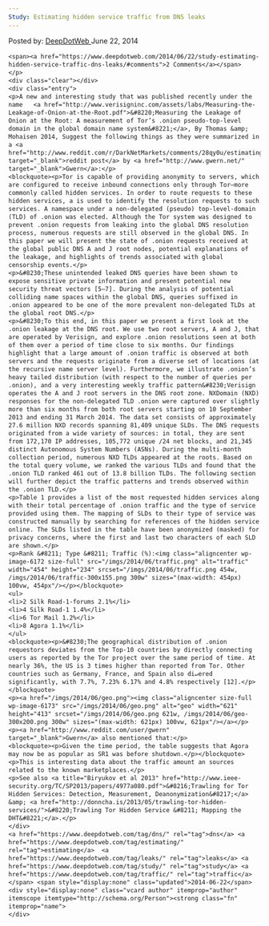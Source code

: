 ```yaml
---
Study: Estimating hidden service traffic from DNS leaks
---
```

<article class="post-listing post-6170 post type-post status-publish format-standard has-post-thumbnail hentry  tag-dns tag-estimating tag-leaks tag-study tag-traffic">
    <div class="post-inner">
        <span>Posted by: <a href="https://www.deepdotweb.com/author/admin/" title="">DeepDotWeb </a></span>
    <span>June 22, 2014</span>
    
    <span><a href="https://www.deepdotweb.com/2014/06/22/study-estimating-hidden-service-traffic-dns-leaks/#comments">2 Comments</a></span>
    </p>
    <div class="clear"></div>
    <div class="entry">
    <p>A new and interesting study that was published recently under the name   <a href="http://www.verisigninc.com/assets/labs/Measuring-the-Leakage-of-Onion-at-the-Root.pdf">&#8220;Measuring the Leakage of Onion at the Root: A measurement of Tor’s .onion pseudo-top-level domain in the global domain name system&#8221;</a>, By Thomas &amp; Mohaisen 2014, Suggest the following things as they were summarized in a <a href="http://www.reddit.com/r/DarkNetMarkets/comments/28qy0u/estimating_hidden_service_traffic_from_dns_leaks/" target="_blank">reddit post</a> by <a href="http://www.gwern.net/" target="_blank">Gwern</a>:</p>
    <blockquote><p>Tor is capable of providing anonymity to servers, which are configured to receive inbound connections only through Tor—more commonly called hidden services. In order to route requests to these hidden services, a is used to identify the resolution requests to such services. A namespace under a non-delegated (pseudo) top-level-domain (TLD) of .onion was elected. Although the Tor system was designed to prevent .onion requests from leaking into the global DNS resolution process, numerous requests are still observed in the global DNS. In this paper we will present the state of .onion requests received at the global public DNS A and J root nodes, potential explanations of the leakage, and highlights of trends associated with global censorship events.</p>
    <p>&#8230;These unintended leaked DNS queries have been shown to expose sensitive private information and present potential new security threat vectors [5–7]. During the analysis of potential colliding name spaces within the global DNS, queries suffixed in .onion appeared to be one of the more prevalent non-delegated TLDs at the global root DNS.</p>
    <p>&#8230;To this end, in this paper we present a first look at the .onion leakage at the DNS root. We use two root servers, A and J, that are operated by Verisign, and explore .onion resolutions seen at both of them over a period of time close to six months. Our findings highlight that a large amount of .onion traffic is observed at both servers and the requests originate from a diverse set of locations (at the recursive name server level). Furthermore, we illustrate .onion’s heavy tailed distribution (with respect to the number of queries per .onion), and a very interesting weekly traffic pattern&#8230;Verisign operates the A and J root servers in the DNS root zone. NXDomain (NXD) responses for the non-delegated TLD .onion were captured over slightly more than six months from both root servers starting on 10 September 2013 and ending 31 March 2014. The data set consists of approximately 27.6 million NXD records spanning 81,409 unique SLDs. The DNS requests originated from a wide variety of sources: in total, they are sent from 172,170 IP addresses, 105,772 unique /24 net blocks, and 21,345 distinct Autonomous System Numbers (ASNs). During the multi-month collection period, numerous NXD TLDs appeared at the roots. Based on the total query volume, we ranked the various TLDs and found that the .onion TLD ranked 461 out of 13.8 billion TLDs. The following section will further depict the traffic patterns and trends observed within the .onion TLD.</p>
    <p>Table 1 provides a list of the most requested hidden services along with their total percentage of .onion traffic and the type of service provided using them. The mapping of SLDs to their type of service was constructed manually by searching for references of the hidden service online. The SLDs listed in the table have been anonymized (masked) for privacy concerns, where the first and last two characters of each SLD are shown.</p>
    <p>Rank &#8211; Type &#8211; Traffic (%):<img class="aligncenter wp-image-6172 size-full" src="/imgs/2014/06/traffic.png" alt="traffic" width="454" height="234" srcset="/imgs/2014/06/traffic.png 454w, /imgs/2014/06/traffic-300x155.png 300w" sizes="(max-width: 454px) 100vw, 454px"/></p></blockquote>
    <ul>
    <li>2 Silk Road-1-forums 2.1%</li>
    <li>4 Silk Road-1 1.4%</li>
    <li>6 Tor Mail 1.2%</li>
    <li>8 Agora 1.1%</li>
    </ul>
    <blockquote><p>&#8230;The geographical distribution of .onion requestors deviates from the Top-10 countries by directly connecting users as reported by the Tor project over the same period of time. At nearly 36%, the US is 3 times higher than reported from Tor. Other countries such as Germany, France, and Spain also di↵ered significantly, with 7.7%, 7.23% 6.17% and 4.8% respectively [12].</p></blockquote>
    <p><a href="/imgs/2014/06/geo.png"><img class="aligncenter size-full wp-image-6173" src="/imgs/2014/06/geo.png" alt="geo" width="621" height="413" srcset="/imgs/2014/06/geo.png 621w, /imgs/2014/06/geo-300x200.png 300w" sizes="(max-width: 621px) 100vw, 621px"/></a></p>
    <p><a href="http://www.reddit.com/user/gwern" target="_blank">Gwern</a> also mentioned that:</p>
    <blockquote><p>Given the time period, the table suggests that Agora may now be as popular as SR1 was before shutdown.</p></blockquote>
    <p>This is interesting data about the traffic amount an sources related to the known marketplaces.</p>
    <p>See also <a title="Biryukov et al 2013" href="http://www.ieee-security.org/TC/SP2013/papers/4977a080.pdf">&#8216;Trawling for Tor Hidden Services: Detection, Measurement, Deanonymization&#8217;</a> &amp; <a href="http://donncha.is/2013/05/trawling-tor-hidden-services/">&#8220;Trawling Tor Hidden Service &#8211; Mapping the DHT&#8221;</a>.</p>
    </div>
    <a href="https://www.deepdotweb.com/tag/dns/" rel="tag">dns</a> <a href="https://www.deepdotweb.com/tag/estimating/" rel="tag">estimating</a>  <a href="https://www.deepdotweb.com/tag/leaks/" rel="tag">leaks</a> <a href="https://www.deepdotweb.com/tag/study/" rel="tag">study</a> <a href="https://www.deepdotweb.com/tag/traffic/" rel="tag">traffic</a></span> <span style="display:none" class="updated">2014-06-22</span>
    <div style="display:none" class="vcard author" itemprop="author" itemscope itemtype="http://schema.org/Person"><strong class="fn" itemprop="name">
    </div>
</article>

